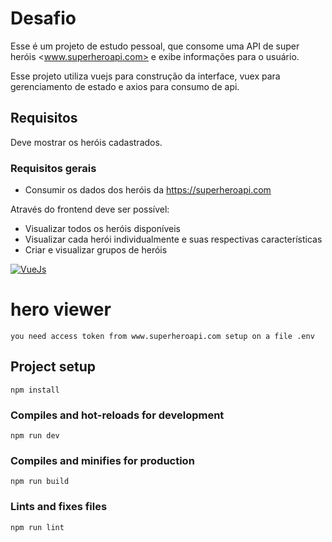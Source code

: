 # Desafio

Esse é um projeto de estudo pessoal, que consome uma API de super heróis <www.superheroapi.com> e exibe informações para o usuário.

Esse projeto utiliza vuejs para construção da interface, vuex para gerenciamento de estado e axios para consumo de api.

## Requisitos

Deve mostrar os heróis cadastrados.

### Requisitos gerais
- Consumir os dados dos heróis da https://superheroapi.com

Através do frontend deve ser possível:
- Visualizar todos os heróis disponíveis
- Visualizar cada herói individualmente e suas respectivas características
- Criar e visualizar grupos de heróis


[![VueJs](https://img.shields.io/badge/Vue.js-35495E?style=for-the-badge&logo=vue.js&logoColor=4FC08D)](https://img.shields.io/badge/Vue.js-35495E?style=for-the-badge&logo=vue.js&logoColor=4FC08D)

# hero viewer

```
you need access token from www.superheroapi.com setup on a file .env
```


## Project setup

```
npm install
```

### Compiles and hot-reloads for development
```
npm run dev
```

### Compiles and minifies for production
```
npm run build
```

### Lints and fixes files
```
npm run lint
```

